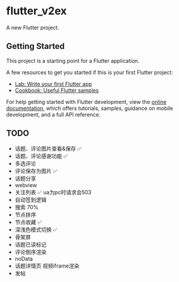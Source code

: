 # flutter_v2ex

A new Flutter project.

## Getting Started

This project is a starting point for a Flutter application.

A few resources to get you started if this is your first Flutter project:

- [Lab: Write your first Flutter app](https://docs.flutter.dev/get-started/codelab)
- [Cookbook: Useful Flutter samples](https://docs.flutter.dev/cookbook)

For help getting started with Flutter development, view the
[online documentation](https://docs.flutter.dev/), which offers tutorials,
samples, guidance on mobile development, and a full API reference.

## TODO
+ 话题、评论图片查看&保存 ✅
+ 话题、评论感谢功能 ✅
+ 多选评论
+ 评论保存为图片 ✅
+ 话题分享
+ webview
+ 关注列表 ✅ ua为pc时请求会503
+ 自动签到逻辑
+ 搜索  70%
+ 节点排序
+ 节点收藏 ✅
+ 深浅色模式切换 ✅
+ 骨架屏
+ 话题已读标记
+ 评论倒序渲染
+ noData
+ 话题详情页 视频iframe渲染
+ 发帖
